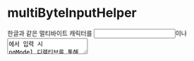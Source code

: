 # multiByteInputHelper
한글과 같은 멀티바이트 캐릭터를 <input>이나 <textarea>에서 입력 시 ngModel 디렉티브를 통해 바인딩 된 model에 글자 단위로 저장되는 것을 (keyup이벤트에 따라)자소 단위로 입력되도록 개선합니다.

Install
```
bower install multi-byte-input-helper --save
```

Code
디렉티브 모듈을 어플리케이션 모듈에 등록합니다.
```
angular.module('MyApp', ['multiByteInputHelper'])
```

HTML
반영하고자 하는 input/textarea 엘리먼트에 디렉티브를 삽입합니다.
```
<input type="text" ng-model="title" multi-byte />
```
